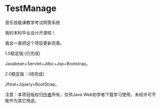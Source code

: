 # TestManage
音乐技能课教学考试网管系统

我的本科毕业设计开源啦！<br>

我会一直把这个项目更新完善。<br>

1.0稳定版:(已完成)

Javabean+Servlet+Jdbc+Jsp+Bootstrap。

2.0稳定版：(待完成)

Jfinal+Jquery+BootStrap。

注意：本项目版权归[作者](http://weibo.com/276083344 "JKXQJ")所有，仅供Java Web初学者下载学习使用，未经许可不能作为其它用途。
